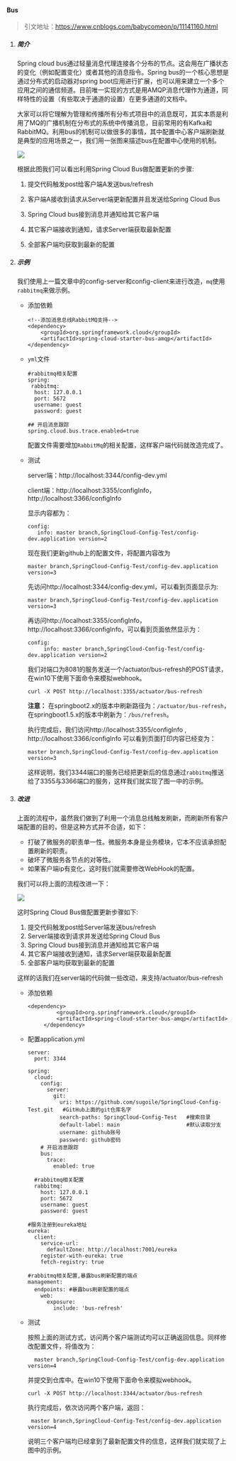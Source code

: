#### Bus

> 引文地址：https://www.cnblogs.com/babycomeon/p/11141160.html

1. ##### 简介

   Spring cloud bus通过轻量消息代理连接各个分布的节点。这会用在广播状态的变化（例如配置变化）或者其他的消息指令。Spring bus的一个核心思想是通过分布式的启动器对spring boot应用进行扩展，也可以用来建立一个多个应用之间的通信频道。目前唯一实现的方式是用AMQP消息代理作为通道，同样特性的设置（有些取决于通道的设置）在更多通道的文档中。

   大家可以将它理解为管理和传播所有分布式项目中的消息既可，其实本质是利用了MQ的广播机制在分布式的系统中传播消息，目前常用的有Kafka和RabbitMQ。利用bus的机制可以做很多的事情，其中配置中心客户端刷新就是典型的应用场景之一，我们用一张图来描述bus在配置中心使用的机制。

   ![](https://springcloud-oss.oss-cn-shanghai.aliyuncs.com/chapter8/configbus1.jpg)

   根据此图我们可以看出利用Spring Cloud Bus做配置更新的步骤:

   1. 提交代码触发post给客户端A发送bus/refresh

   2. 客户端A接收到请求从Server端更新配置并且发送给Spring Cloud Bus

   3. Spring Cloud bus接到消息并通知给其它客户端

   4. 其它客户端接收到通知，请求Server端获取最新配置

   5. 全部客户端均获取到最新的配置

2. ##### 示例

   我们使用上一篇文章中的config-server和config-client来进行改造，`mq`使用`rabbitmq`来做示例。

   + 添加依赖

     ```
     <!--添加消息总线RabbitMQ支持-->
     <dependency>
         <groupId>org.springframework.cloud</groupId>
         <artifactId>spring-cloud-starter-bus-amqp</artifactId>
     </dependency>
     ```

   + `yml`文件

     ```
     #rabbitmq相关配置
     spring:
      rabbitmq:
       host: 127.0.0.1
       port: 5672
       username: guest
       password: guest
     
     ## 开启消息跟踪
     spring.cloud.bus.trace.enabled=true
     ```

     

     配置文件需要增加`RabbitMq`的相关配置，这样客户端代码就改造完成了。

   + 测试

     server端：http://localhost:3344/config-dev.yml

     client端：http://localhost:3355/configInfo，http://localhost:3366/configInfo

     显示内容都为：

     ```
     config:
       	info: master branch,SpringCloud-Config-Test/config-dev.application version=2
     ```

     现在我们更新github上的配置文件，将配置内容改为 

     ```
     master branch,SpringCloud-Config-Test/config-dev.application version=3
     ```

     先访问http://localhost:3344/config-dev.yml，可以看到页面显示为:

     ```
     master branch,SpringCloud-Config-Test/config-dev.application version=3
     ```

      再访问http://localhost:3355/configInfo，http://localhost:3366/configInfo，可以看到页面依然显示为：

     ```
     config:
          info: master branch,SpringCloud-Config-Test/config-dev.application version=2
     ```

     我们对端口为8081的服务发送一个/actuator/bus-refresh的POST请求，在win10下使用下面命令来模拟webhook。

     ```
     curl -X POST http://localhost:3355/actuator/bus-refresh		
     ```

     **注意：** 在springboot2.x的版本中刷新路径为：`/actuator/bus-refresh`，在springboot1.5.x的版本中刷新为：`/bus/refresh`。

     执行完成后，我们访问http://localhost:3355/configInfo , http://localhost:3366/configInfo
     可以看到页面打印内容已经变为：
     ```
     master branch,SpringCloud-Config-Test/config-dev.application version=3
     ```

     这样说明，我们3344端口的服务已经把更新后的信息通过`rabbitmq`推送给了3355与3366端口的服务，这样我们就实现了图一中的示例。

 	

3. ##### 改进

   上面的流程中，虽然我们做到了利用一个消息总线触发刷新，而刷新所有客户端配置的目的，但是这种方式并不合适，如下：

   - 打破了微服务的职责单一性。微服务本身是业务模块，它本不应该承担配置刷新的职责。
   - 破坏了微服务各节点的对等性。
   - 如果客户端ip有变化，这时我们就需要修改WebHook的配置。

   我们可以将上面的流程改进一下：

   ![](https://springcloud-oss.oss-cn-shanghai.aliyuncs.com/chapter8/configbus2.jpg)

   这时Spring Cloud Bus做配置更新步骤如下:

   1. 提交代码触发post给Server端发送bus/refresh
   2. Server端接收到请求并发送给Spring Cloud Bus
   3. Spring Cloud bus接到消息并通知给其它客户端
   4. 其它客户端接收到通知，请求Server端获取最新配置
   5. 全部客户端均获取到最新的配置

   这样的话我们在server端的代码做一些改动，来支持/actuator/bus-refresh

   + 添加依赖

     ```
     <dependency>
              <groupId>org.springframework.cloud</groupId>
              <artifactId>spring-cloud-starter-bus-amqp</artifactId>
          </dependency>
     ```

   + 配置application.yml

     ```
     server:
       port: 3344
     
     spring:
       cloud:
         config:
           server:
             git:
               uri: https://github.com/sugoile/SpringCloud-Config-Test.git   #GitHub上面的git仓库名字
               search-paths: SpringCloud-Config-Test   #搜索目录
               default-label: main                     #默认读取分支
               username: github账号
               password: github密码
         # 开启消息跟踪
         bus:
           trace:
             enabled: true
     
       #rabbitmq相关配置
       rabbitmq:
         host: 127.0.0.1
         port: 5672
         username: guest
         password: guest
     
     #服务注册到eureka地址
     eureka:
       client:
         service-url:
           defaultZone: http://localhost:7001/eureka
         register-with-eureka: true
         fetch-registry: true
     
     #rabbitmq相关配置,暴露bus刷新配置的端点
     management:
       endpoints: #暴露bus刷新配置的端点
         web:
           exposure:
             include: 'bus-refresh'
     
     ```

   + 测试

     按照上面的测试方式，访问两个客户端测试均可以正确返回信息。同样修改配置文件，将值改为：

     ```
       master branch,SpringCloud-Config-Test/config-dev.application version=4
     ```

     

     并提交到仓库中。在win10下使用下面命令来模拟webhook。

     ```
     curl -X POST http://localhost:3344/actuator/bus-refresh
     ```

     执行完成后，依次访问两个客户端，返回：

     ```
      master branch,SpringCloud-Config-Test/config-dev.application version=4
     ```

     说明三个客户端均已经拿到了最新配置文件的信息，这样我们就实现了上图中的示例。
